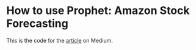 # How to use Prophet: Amazon Stock Forecasting

This is the code for the [article](https://medium.com/@lamartine_sl/s%C3%A9ries-temporais-previs%C3%A3o-de-pre%C3%A7o-das-a%C3%A7%C3%B5es-da-amazon-com-prophet-827d53ef2265) on Medium.
